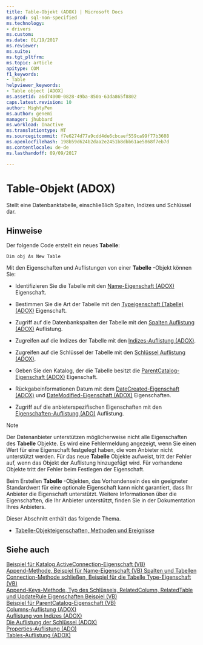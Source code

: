 ```yaml
---
title: Table-Objekt (ADOX) | Microsoft Docs
ms.prod: sql-non-specified
ms.technology:
- drivers
ms.custom: 
ms.date: 01/19/2017
ms.reviewer: 
ms.suite: 
ms.tgt_pltfrm: 
ms.topic: article
apitype: COM
f1_keywords:
- Table
helpviewer_keywords:
- Table object [ADOX]
ms.assetid: a6d74000-0828-49ba-850a-63da865f8802
caps.latest.revision: 10
author: MightyPen
ms.author: genemi
manager: jhubbard
ms.workload: Inactive
ms.translationtype: MT
ms.sourcegitcommit: f7e6274d77a9cdd4de6cbcaef559ca99f77b3608
ms.openlocfilehash: 198b59d624b2daa2e2451b8dbb61ae5868f7eb7d
ms.contentlocale: de-de
ms.lasthandoff: 09/09/2017

---
```

# <a name="table-object-adox"></a>Table-Objekt (ADOX)
Stellt eine Datenbanktabelle, einschließlich Spalten, Indizes und Schlüssel dar.  
  
## <a name="remarks"></a>Hinweise  
 Der folgende Code erstellt ein neues **Tabelle**:  
  
```  
Dim obj As New Table  
```  
  
 Mit den Eigenschaften und Auflistungen von einer **Tabelle** -Objekt können Sie:  
  
-   Identifizieren Sie die Tabelle mit den [Name-Eigenschaft (ADOX)](../../../ado/reference/adox-api/name-property-adox.md) Eigenschaft.  
  
-   Bestimmen Sie die Art der Tabelle mit den [Typeigenschaft (Tabelle) (ADOX)](../../../ado/reference/adox-api/type-property-table-adox.md) Eigenschaft.  
  
-   Zugriff auf die Datenbankspalten der Tabelle mit den [Spalten Auflistung (ADOX)](../../../ado/reference/adox-api/columns-collection-adox.md) Auflistung.  
  
-   Zugreifen auf die Indizes der Tabelle mit den [Indizes-Auflistung (ADOX)](../../../ado/reference/adox-api/indexes-collection-adox.md).  
  
-   Zugreifen auf die Schlüssel der Tabelle mit den [Schlüssel Auflistung (ADOX)](../../../ado/reference/adox-api/keys-collection-adox.md).  
  
-   Geben Sie den Katalog, der die Tabelle besitzt die [ParentCatalog-Eigenschaft (ADOX)](../../../ado/reference/adox-api/parentcatalog-property-adox.md) Eigenschaft.  
  
-   Rückgabeinformationen Datum mit dem [DateCreated-Eigenschaft (ADOX)](../../../ado/reference/adox-api/datecreated-property-adox.md) und [DateModified-Eigenschaft (ADOX)](../../../ado/reference/adox-api/datemodified-property-adox.md) Eigenschaften.  
  
-   Zugriff auf die anbieterspezifischen Eigenschaften mit den [Eigenschaften-Auflistung (ADO)](../../../ado/reference/ado-api/properties-collection-ado.md) Auflistung.  
  
> [!NOTE]
>  Der Datenanbieter unterstützen möglicherweise nicht alle Eigenschaften des **Tabelle** Objekte. Es wird eine Fehlermeldung angezeigt, wenn Sie einen Wert für eine Eigenschaft festgelegt haben, die vom Anbieter nicht unterstützt werden. Für das neue **Tabelle** Objekte aufweist, tritt der Fehler auf, wenn das Objekt der Auflistung hinzugefügt wird. Für vorhandene Objekte tritt der Fehler beim Festlegen der Eigenschaft.  
>   
>  Beim Erstellen **Tabelle** -Objekten, das Vorhandensein des ein geeigneter Standardwert für eine optionale Eigenschaft kann nicht garantiert, dass Ihr Anbieter die Eigenschaft unterstützt. Weitere Informationen über die Eigenschaften, die Ihr Anbieter unterstützt, finden Sie in der Dokumentation Ihres Anbieters.  
  
 Dieser Abschnitt enthält das folgende Thema.  
  
-   [Tabelle-Objekteigenschaften, Methoden und Ereignisse](../../../ado/reference/adox-api/table-object-properties-methods-and-events.md)  
  
## <a name="see-also"></a>Siehe auch  
 [Beispiel für Katalog ActiveConnection-Eigenschaft (VB)](../../../ado/reference/adox-api/catalog-activeconnection-property-example-vb.md)   
 [Append-Methode, Beispiel für Name-Eigenschaft (VB) Spalten und Tabellen](../../../ado/reference/adox-api/columns-and-tables-append-methods-name-property-example-vb.md)   
 [Connection-Methode schließen, Beispiel für die Tabelle Type-Eigenschaft (VB)](../../../ado/reference/adox-api/connection-close-method-table-type-property-example-vb.md)   
 [Append-Keys-Methode, Typ des Schlüssels, RelatedColumn, RelatedTable und UpdateRule Eigenschaften Beispiel (VB)](../../../ado/reference/adox-api/keys-append-method-key-type-relatedcolumn-relatedtable-example-vb.md)   
 [Beispiel für ParentCatalog-Eigenschaft (VB)](../../../ado/reference/adox-api/parentcatalog-property-example-vb.md)   
 [Columns-Auflistung (ADOX)](../../../ado/reference/adox-api/columns-collection-adox.md)   
 [Auflistung von Indizes (ADOX)](../../../ado/reference/adox-api/indexes-collection-adox.md)   
 [Die Auflistung der Schlüssel (ADOX)](../../../ado/reference/adox-api/keys-collection-adox.md)   
 [Properties-Auflistung (ADO)](../../../ado/reference/ado-api/properties-collection-ado.md)   
 [Tables-Auflistung (ADOX)](../../../ado/reference/adox-api/tables-collection-adox.md)

